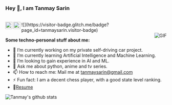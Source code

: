 ### Hey 👋, I am Tanmay Sarin

<br/>
<a href="https://www.hackerrank.com/tanmaysarin">
  <img align="left" alt="Tanmay's HackerRank" width="22px" src="https://upload.wikimedia.org/wikipedia/commons/4/40/HackerRank_Icon-1000px.png" />
</a>
<a href="https://www.linkedin.com/in/tanmay-sarin/">
  <img align="left" alt="Tanmay's LinkedIn" width="22px" src="https://cdn.jsdelivr.net/npm/simple-icons@v3/icons/linkedin.svg" />
</a>     ![](https://visitor-badge.glitch.me/badge?page_id=tanmaysarin.visitor-badge)

<br/>

  <img align="right" alt="GIF" src="https://media.giphy.com/media/836HiJc7pgzy8iNXCn/giphy.gif" />

**Some techno-personal stuff about me:**

- 🔭 I’m currently working on my private self-driving car project.
- 🌱 I’m currently learning Artificial Intelligence and Machine Learning.
- 👯 I’m looking to gain experience in AI and ML.
- 💬 Ask me about python, anime and tv series.
- 📫 How to reach me: Mail me at tanmaysarin@gmail.com
- ⚡ Fun fact: I am a decent chess player, with a good state level ranking.
- 📝[Resume](https://drive.google.com/file/d/1Yll0fgHTvHiuzYn8yzuubgiLqoWJMcW1/view?usp=sharing)


![Tanmay's github stats](https://github-readme-stats.vercel.app/api?username=tanmaysarin&show_icons=true&hide_border=true&hide=["stars"])
